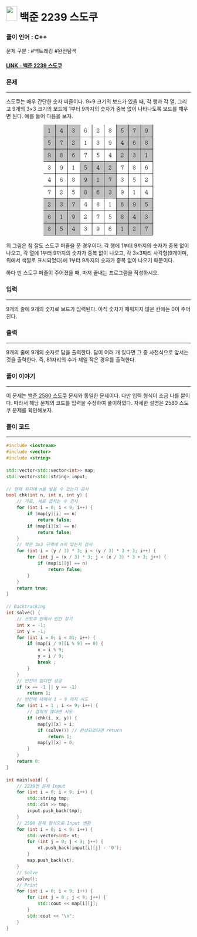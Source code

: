 
# <img src="https://d2gd6pc034wcta.cloudfront.net/tier/31.svg" width="30" height="40"> 백준 2239 스도쿠


### 풀이 언어 : C++

문제 구분 : #백트래킹 #완전탐색
#### [LINK - 백준 2239 스도쿠](https://www.acmicpc.net/problem/2239)

### 문제
<hr>

스도쿠는 매우 간단한 숫자 퍼즐이다. 9×9 크기의 보드가 있을 때, 각 행과 각 열, 그리고 9개의 3×3 크기의 보드에 1부터 9까지의 숫자가 중복 없이 나타나도록 보드를 채우면 된다. 예를 들어 다음을 보자.

<center> <img src="./images/2239-1.png" width="300"> </center>

위 그림은 참 잘도 스도쿠 퍼즐을 푼 경우이다. 각 행에 1부터 9까지의 숫자가 중복 없이 나오고, 각 열에 1부터 9까지의 숫자가 중복 없이 나오고, 각 3×3짜리 사각형(9개이며, 위에서 색깔로 표시되었다)에 1부터 9까지의 숫자가 중복 없이 나오기 때문이다.

하다 만 스도쿠 퍼즐이 주어졌을 때, 마저 끝내는 프로그램을 작성하시오.


### 입력
<hr>

9개의 줄에 9개의 숫자로 보드가 입력된다. 아직 숫자가 채워지지 않은 칸에는 0이 주어진다.
### 출력
<hr>

9개의 줄에 9개의 숫자로 답을 출력한다. 답이 여러 개 있다면 그 중 사전식으로 앞서는 것을 출력한다. 즉, 81자리의 수가 제일 작은 경우를 출력한다.

### 풀이 이야기
<hr>

이 문제는 [백준 2580 스도쿠](./2580.md) 문제와 동일한 문제이다. 다만 입력 형식이 조금 다를 뿐이다. 따라서 해당 문제의 코드를 입력을 수정하여 풀이하였다. 자세한 설명은 2580 스도쿠 문제를 확인해보자.

### 풀이 코드
<hr>

``` c++
#include <iostream>
#include <vector>
#include <string>

std::vector<std::vector<int>> map;
std::vector<std::string> input;

// 현재 위치에 n을 넣을 수 있는지 검사
bool chk(int n, int x, int y) {
	// 가로, 세로 겹치는 수 검사
	for (int i = 0; i < 9; i++) {
		if (map[y][i] == n)
			return false;
		if (map[i][x] == n)
			return false;
	}
	// 작은 3x3 구역에 n이 있는지 검사
	for (int i = (y / 3) * 3; i < (y / 3) * 3 + 3; i++) {
		for (int j = (x / 3) * 3; j < (x / 3) * 3 + 3; j++) {
			if (map[i][j] == n)
				return false;
		}
	}
	return true;
}

// Backtracking
int solve() {
	// 스도쿠 판에서 빈칸 찾기
	int x = -1;
	int y = -1;
	for (int i = 0; i < 81; i++) {
		if (map[i / 9][i % 9] == 0) {
			x = i % 9;
			y = i / 9;
			break ;
		}
	}
	// 빈킨이 없다면 성공
	if (x == -1 || y == -1)
		return 1;
	// 빈칸에 대해서 1 ~ 9 까지 시도
	for (int i = 1 ; i <= 9; i++) {
		// 겹치지 않다면 시도
		if (chk(i, x, y)) {
			map[y][x] = i;
			if (solve()) // 완성되었다면 return
				return 1;
			map[y][x] = 0;
		}
	}
	return 0;
}

int main(void) {
    // 2239번 문제 Input
    for (int i = 0; i < 9; i++) {
        std::string tmp;
        std::cin >> tmp;
        input.push_back(tmp);
    }
    // 2580 문제 형식으로 Input 변환
    for (int i = 0; i < 9; i++) {
        std::vector<int> vt;
        for (int j = 0; j < 9; j++) {
            vt.push_back(input[i][j] - '0');
        }
        map.push_back(vt);
    }
    // Solve
    solve();
    // Print
    for (int i = 0; i < 9; i++) {
        for (int j = 0 ; j < 9; j++) {
            std::cout << map[i][j];
        }
        std::cout << "\n";
    }
}
```
